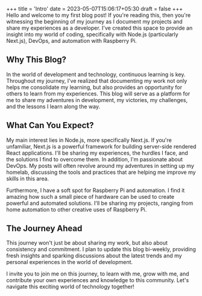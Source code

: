+++
title = 'Intro'
date = 2023-05-07T15:06:17+05:30
draft = false
+++
Hello and welcome to my first blog post! If you're reading this, then you're witnessing the beginning of my journey as I document my projects and share my experiences as a developer. I've created this space to provide an insight into my world of coding, specifically with Node.js (particularly Next.js), DevOps, and automation with Raspberry Pi.

## Why This Blog?

In the world of development and technology, continuous learning is key. Throughout my journey, I've realized that documenting my work not only helps me consolidate my learning, but also provides an opportunity for others to learn from my experiences. This blog will serve as a platform for me to share my adventures in development, my victories, my challenges, and the lessons I learn along the way.

## What Can You Expect?

My main interest lies in Node.js, more specifically Next.js. If you're unfamiliar, Next.js is a powerful framework for building server-side rendered React applications. I'll be sharing my experiences, the hurdles I face, and the solutions I find to overcome them. In addition, I'm passionate about DevOps. My posts will often revolve around my adventures in setting up my homelab, discussing the tools and practices that are helping me improve my skills in this area.

Furthermore, I have a soft spot for Raspberry Pi and automation. I find it amazing how such a small piece of hardware can be used to create powerful and automated solutions. I'll be sharing my projects, ranging from home automation to other creative uses of Raspberry Pi.

## The Journey Ahead

This journey won't just be about sharing my work, but also about consistency and commitment. I plan to update this blog bi-weekly, providing fresh insights and sparking discussions about the latest trends and my personal experiences in the world of development.

I invite you to join me on this journey, to learn with me, grow with me, and contribute your own experiences and knowledge to this community. Let's navigate this exciting world of technology together!